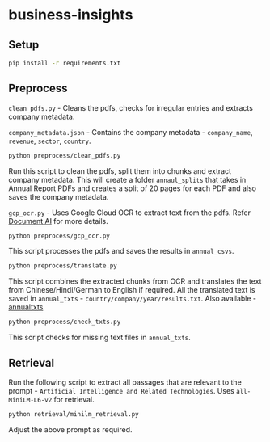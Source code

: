 # business-insights

## Setup

```bash
pip install -r requirements.txt
```

## Preprocess
`clean_pdfs.py` - Cleans the pdfs, checks for irregular entries and extracts company metadata. 

`company_metadata.json` - Contains the company metadata - `company_name`, `revenue`, `sector`, `country`.

```bash
python preprocess/clean_pdfs.py
```
Run this script to clean the pdfs, split them into chunks and extract company metadata. This will create a folder `annaul_splits` that takes in Annual Report PDFs and creates a split of 20 pages for each PDF and also saves the company metadata.      


`gcp_ocr.py` - Uses Google Cloud OCR to extract text from the pdfs. Refer [Document AI](https://cloud.google.com/document-ai?gad_source=1&gclid=CjwKCAiAxea5BhBeEiwAh4t5KzAGt23GzzyjNIASr8X2QW3Exe-hAFidSM4tBfP-MIz_L_3WN7o--RoCoeUQAvD_BwE&gclsrc=aw.ds&hl=en) for more details.


```bash
python preprocess/gcp_ocr.py
```

This script processes the pdfs and saves the results in `annual_csvs`.

```bash
python preprocess/translate.py
```

This script combines the extracted chunks from OCR and translates the text from Chinese/Hindi/German to English if required. All the translated text is saved in `annual_txts` - `country/company/year/results.txt`. Also available - [annualtxts](https://huggingface.co/Koshti10/annualtxts/tree/main)

```bash
python preprocess/check_txts.py
```

This script checks for missing text files in `annual_txts`.

## Retrieval
Run the following script to extract all passages that are relevant to the prompt - `Artificial Intelligence and Related Technologies`. Uses `all-MiniLM-L6-v2` for retrieval.

```bash
python retrieval/minilm_retrieval.py
```

Adjust the above prompt as required.


